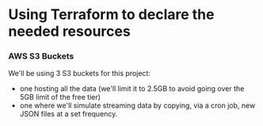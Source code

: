 # Using Terraform to declare the needed resources

### AWS S3 Buckets

We'll be using 3 S3 buckets for this project:
- one hosting all the data (we'll limit it to 2.5GB to avoid going over the 5GB limit of the free tier)
- one where we'll simulate streaming data by copying, via a cron job, new JSON files at a set frequency.

